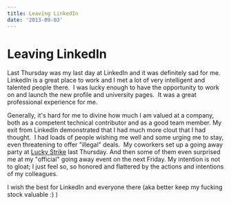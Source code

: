 ```yaml
---
title: Leaving LinkedIn
date: '2013-09-03'
---
```



Leaving LinkedIn
================

Last Thursday was my last day at LinkedIn and it was definitely sad for
me. LinkedIn is a great place to work and I met a lot of very
intelligent and talented people there.  I was lucky enough to have the
opportunity to work on and launch the new profile and university pages.
 It was a great professional experience for me.

Generally, it's hard for me to divine how much I am valued at a company,
both as a competent technical contributor and as a good team member. My
exit from LinkedIn demonstrated that I had much more clout that I had
thought.  I had loads of people wishing me well and some urging me to
stay, even threatening to offer "illegal" deals.  My coworkers set up a
going away party at [Lucky Strike](http://www.bowlluckystrike.com/) last
Thursday. And then some of them even surprised me at my "official" going
away event on the next Friday. My intention is not to gloat; I just feel
so, so honored and flattered by the actions and intentions of my
colleagues.

I wish the best for LinkedIn and everyone there (aka better keep my
fucking stock valuable :) )

